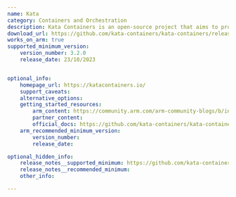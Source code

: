 ```yaml
---
name: Kata
category: Containers and Orchestration
description: Kata Containers is an open-source project that aims to provide a lightweight and secure alternative to traditional virtual machines (VMs) for running containerized applications.
download_url: https://github.com/kata-containers/kata-containers/releases
works_on_arm: true
supported_minimum_version:
    version_number: 3.2.0
    release_date: 23/10/2023


optional_info:
    homepage_url: https://katacontainers.io/
    support_caveats:
    alternative_options:
    getting_started_resources:
        arm_content: https://community.arm.com/arm-community-blogs/b/infrastructure-solutions-blog/posts/serverless-on-arm64
        partner_content:
        official_docs: https://github.com/kata-containers/kata-containers/tree/main/docs/install
    arm_recommended_minimum_version:
        version_number:
        release_date:

optional_hidden_info:
    release_notes__supported_minimum: https://github.com/kata-containers/kata-containers/releases/tag/3.2.0
    release_notes__recommended_minimum:
    other_info:

---
```

